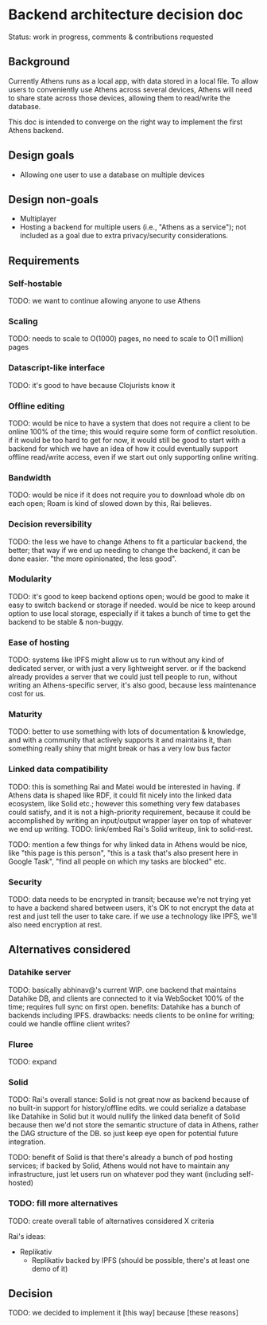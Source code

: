# Backend architecture decision doc

Status: work in progress, comments & contributions requested

## Background

Currently Athens runs as a local app, with data stored in a local file. To allow
users to conveniently use Athens across several devices, Athens will need to
share state across those devices, allowing them to read/write the database.

This doc is intended to converge on the right way to implement the first Athens
backend.

## Design goals

* Allowing one user to use a database on multiple devices

## Design non-goals

* Multiplayer
* Hosting a backend for multiple users (i.e., "Athens as a service"); not
  included as a goal due to extra privacy/security considerations.

## Requirements

### Self-hostable

TODO: we want to continue allowing anyone to use Athens

### Scaling

TODO: needs to scale to O(1000) pages, no need to scale to O(1 million) pages

### Datascript-like interface

TODO: it's good to have because Clojurists know it

### Offline editing

TODO: would be nice to have a system that does not require a client to be online
100% of the time; this would require some form of conflict resolution. if it
would be too hard to get for now, it would still be good to start with a backend
for which we have an idea of how it could eventually support offline read/write
access, even if we start out only supporting online writing.

### Bandwidth

TODO: would be nice if it does not require you to download whole db on each
open; Roam is kind of slowed down by this, Rai believes.

### Decision reversibility

TODO: the less we have to change Athens to fit a particular backend, the better;
that way if we end up needing to change the backend, it can be done easier. "the
more opinionated, the less good".

### Modularity

TODO: it's good to keep backend options open; would be good to make it easy to
switch backend or storage if needed. would be nice to keep around option to use
local storage, especially if it takes a bunch of time to get the backend to be
stable & non-buggy.

### Ease of hosting

TODO: systems like IPFS might allow us to run without any kind of dedicated
server, or with just a very lightweight server. or if the backend already
provides a server that we could just tell people to run, without writing an
Athens-specific server, it's also good, because less maintenance cost for us.

### Maturity

TODO: better to use something with lots of documentation & knowledge, and with a
community that actively supports it and maintains it, than something really
shiny that might break or has a very low bus factor

### Linked data compatibility

TODO: this is something Rai and Matei would be interested in having. if Athens
data is shaped like RDF, it could fit nicely into the linked data ecosystem,
like Solid etc.; however this something very few databases could satisfy, and it
is not a high-priority requirement, because it could be accomplished by writing
an input/output wrapper layer on top of whatever we end up writing. TODO:
link/embed Rai's Solid writeup, link to solid-rest.

TODO: mention a few things for why linked data in Athens would be nice, like
"this page is this person", "this is a task that's also present here in Google
Task", "find all people on which my tasks are blocked" etc.

### Security

TODO: data needs to be encrypted in transit; because we're not trying yet to
have a backend shared between users, it's OK to not encrypt the data at rest and
just tell the user to take care. if we use a technology like IPFS, we'll also
need encryption at rest.

## Alternatives considered

### Datahike server

TODO: basically abhinav@'s current WIP. one backend that maintains Datahike DB,
and clients are connected to it via WebSocket 100% of the time; requires full
sync on first open. benefits: Datahike has a bunch of backends including IPFS.
drawbacks: needs clients to be online for writing; could we handle offline client
writes?

### Fluree

TODO: expand

### Solid

TODO: Rai's overall stance: Solid is not great now as backend because of no
built-in support for history/offline edits. we could serialize a database like
Datahike in Solid but it would nullify the linked data benefit of Solid because
then we'd not store the semantic structure of data in Athens, rather the DAG
structure of the DB. so just keep eye open for potential future integration.

TODO: benefit of Solid is that there's already a bunch of pod hosting services;
if backed by Solid, Athens would not have to maintain any infrastructure, just
let users run on whatever pod they want (including self-hosted)

### TODO: fill more alternatives

TODO: create overall table of alternatives considered X criteria

Rai's ideas:

* Replikativ
  * Replikativ backed by IPFS (should be possible, there's at least one demo of
    it)

## Decision

TODO: we decided to implement it [this way] because [these reasons]
